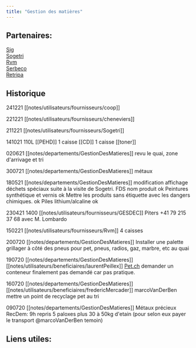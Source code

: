 ```yaml
---
title: "Gestion des matières"
---
```


## Partenaires:
[Sig](Sig.md)\
[Sogetri](notes/utilisateurs/fournisseurs/Sogetri.md)\
[Rvm](notes/utilisateurs/fournisseurs/Rvm.md)\
[Serbeco](Serbeco.md)\
[Retripa](Retripa.md)


## Historique
241221 [[notes/utilisateurs/fournisseurs/coop]]

221221 [[notes/utilisateurs/fournisseurs/cheneviers]] 

211221 [[notes/utilisateurs/fournisseurs/Sogetri]] 

141021 110L [[PEHD]] 1 caisse [[CD]] 1 caisse [[toner]]

020621 [[notes/departements/GestionDesMatieres]] revu le quai, zone d'arrivage et tri

300721 [[notes/departements/GestionDesMatieres]] métaux

180521 [[notes/departements/GestionDesMatieres]] modification affichage déchets spéciaux suite à la visite de Sogetri. FDS nom produit ok
Peintures synthétique et vernis ok
Mettre les produits sans étiquette avec les dangers chimiques. ok
Piles lithium/alcaline ok

230421 1400 [[notes/utilisateurs/fournisseurs/GESDEC]] Piters +41 79 215 37 68 avec M. Lombardo 

150221 [[notes/utilisateurs/fournisseurs/Rvm]] 4 caisses

200720 [[notes/departements/GestionDesMatieres]] Installer une palette grillager à côté des pneus pour pet, pneus, radios, gaz, marbre, etc au quai

190720 [[notes/departements/GestionDesMatieres]] [[notes/utilisateurs/beneficiaires/laurentPeillex]] [Pet.ch](http://Pet.ch) demander un conteneur finalement pas demandé car pas pratique.

160720 [[notes/departements/GestionDesMatieres]] [[notes/utilisateurs/beneficiaires/fredericMercader]] marcoVanDerBen mettre un point de recyclage pet au tri

090720 [[notes/departements/GestionDesMatieres]]  Métaux précieux RecDem: 9h repris 5 paloxes plus 30 à 50kg d'etain (pour selon eux payer le transport @marcoVanDerBen  temoin)

## Liens utiles:
